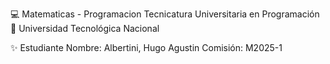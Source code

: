 💻 Matematicas - Programacion
Tecnicatura Universitaria en Programación
📍 Universidad Tecnológica Nacional

✨ Estudiante
Nombre: Albertini, Hugo Agustin
Comisión: M2025-1
